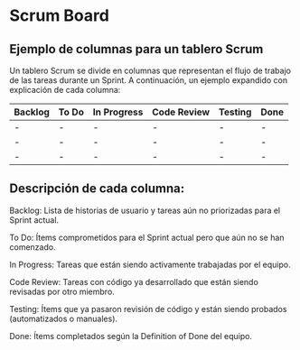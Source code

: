 # Scrum Board
## Ejemplo de columnas para un tablero Scrum

Un tablero Scrum se divide en columnas que representan el flujo de trabajo de las tareas durante un Sprint. A continuación, un ejemplo expandido con explicación de cada columna:

|Backlog|To Do|In Progress|Code Review|Testing|Done|
|-|-|-|-|-|-|
|-|-|-|-|-|-|
|-|-|-|-|-|-|
|-|-|-|-|-|-|


## Descripción de cada columna:

Backlog: Lista de historias de usuario y tareas aún no priorizadas para el Sprint actual.

To Do: Ítems comprometidos para el Sprint actual pero que aún no se han comenzado.

In Progress: Tareas que están siendo activamente trabajadas por el equipo.

Code Review: Tareas con código ya desarrollado que están siendo revisadas por otro miembro.

Testing: Ítems que ya pasaron revisión de código y están siendo probados (automatizados o manuales).

Done: Ítems completados según la Definition of Done del equipo.
